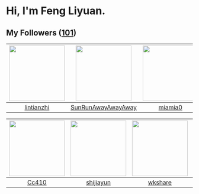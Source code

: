 # Hi, I'm Feng Liyuan.

## My Followers ([101](https://github.com/SunRunAway?tab=followers))

| <img src="https://avatars.githubusercontent.com/u/1457382?v=4" width="150" height="150" /> | <img src="https://avatars.githubusercontent.com/u/51537937?v=4" width="150" height="150" /> | <img src="https://avatars.githubusercontent.com/u/25542995?v=4" width="150" height="150" /> | <img src="https://avatars.githubusercontent.com/u/20775801?v=4" width="150" height="150" /> |
| :----------------------------------------------------------------------------------------: | :-----------------------------------------------------------------------------------------: | :-----------------------------------------------------------------------------------------: | :-----------------------------------------------------------------------------------------: |
|                         [lintianzhi](https://github.com/lintianzhi)                        |                 [SunRunAwayAwayAway](https://github.com/SunRunAwayAwayAway)                 |                            [miamia0](https://github.com/miamia0)                            |                           [rebelice](https://github.com/rebelice)                           |

| <img src="https://avatars.githubusercontent.com/u/37112567?v=4" width="150" height="150" /> | <img src="https://avatars.githubusercontent.com/u/566037?v=4" width="150" height="150" /> | <img src="https://avatars.githubusercontent.com/u/2918384?v=4" width="150" height="150" /> | <img src="https://avatars.githubusercontent.com/u/15918072?v=4" width="150" height="150" /> |
| :-----------------------------------------------------------------------------------------: | :---------------------------------------------------------------------------------------: | :----------------------------------------------------------------------------------------: | :-----------------------------------------------------------------------------------------: |
|                              [Cc410](https://github.com/Cc410)                              |                         [shijiayun](https://github.com/shijiayun)                         |                            [wkshare](https://github.com/wkshare)                           |                     [xzhangxian1008](https://github.com/xzhangxian1008)                     |